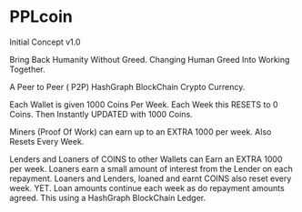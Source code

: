 # PPLcoin

Initial Concept v1.0

Bring Back Humanity Without Greed.  Changing Human Greed Into Working Together.

A Peer to Peer ( P2P) HashGraph BlockChain Crypto Currency.

Each Wallet is given 1000 Coins Per Week.
Each Week this RESETS to 0 Coins.
Then Instantly UPDATED with 1000 Coins.

Miners (Proof Of Work) can earn up to an EXTRA 1000 per week.
Also Resets Every Week.

Lenders and Loaners of COINS to other Wallets can Earn an EXTRA 1000 per week.
Loaners earn a small amount of interest from the Lender on each repayment.
Loaners and Lenders, loaned and earnt COINS also reset every week.
YET. Loan amounts continue each week as do repayment amounts agreed.
This using a HashGraph BlockChain Ledger.

